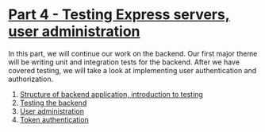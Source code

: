 # [Part 4 - Testing Express servers, user administration](https://fullstackopen.com/en/part4)

In this part, we will continue our work on the backend. Our first major theme will be writing unit and integration tests for the backend. After we have covered testing, we will take a look at implementing user authentication and authorization.

1. [Structure of backend application, introduction to testing](https://fullstackopen.com/en/part4/structure_of_backend_application_introduction_to_testing)
2. [Testing the backend](https://fullstackopen.com/en/part4/testing_the_backend)
3. [User administration](https://fullstackopen.com/en/part4/user_administration)
4. [Token authentication](https://fullstackopen.com/en/part4/token_authentication)